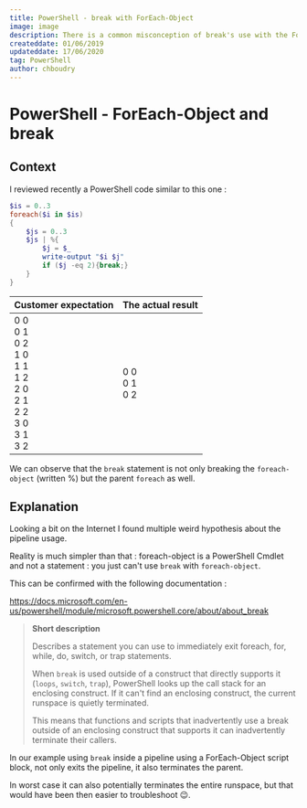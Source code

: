 ```yaml
---
title: PowerShell - break with ForEach-Object 
image: image
description: There is a common misconception of break's use with the ForEach-Object Cmdlet.
createddate: 01/06/2019
updateddate: 17/06/2020
tag: PowerShell
author: chboudry
---
```


# PowerShell - ForEach-Object and break

## Context
I reviewed recently a PowerShell code similar to this one :
```powershell
$is = 0..3
foreach($i in $is)
{
	$js = 0..3
	$js | %{
		$j = $_
		write-output "$i $j"
		if ($j -eq 2){break;}
	}
}
```
| Customer expectation  | The actual result |
| ------------- | ------------- |
| 0 0<br>0 1<br>0 2<br>1 0<br>1 1<br>1 2<br>2 0<br>2 1<br>2 2<br>3 0<br>3 1<br>3 2 | 0 0<br>0 1<br>0 2  |

We can observe that the `break` statement is not only breaking the `foreach-object` (written %) but the parent `foreach` as well.

## Explanation

Looking a bit on the Internet I found multiple weird hypothesis about the pipeline usage.

Reality is much simpler than that : foreach-object is a PowerShell Cmdlet and not a statement : you just can't use `break` with `foreach-object`.

This can be confirmed with the following documentation :

https://docs.microsoft.com/en-us/powershell/module/microsoft.powershell.core/about/about_break


>**Short description**
>
>Describes a statement you can use to immediately exit foreach, for, while, do, switch, or trap statements.
>
>When `break` is used outside of a construct that directly supports it (`loops`, `switch`, `trap`), PowerShell looks up the call stack for an enclosing construct. If it can't find an enclosing construct, the current runspace is quietly terminated.
>
>This means that functions and scripts that inadvertently use a break outside of an enclosing construct that supports it can inadvertently terminate their callers.

In our example using `break` inside a pipeline using a ForEach-Object script block, not only exits the pipeline, it also terminates the parent. 

In worst case it can also potentially terminates the entire runspace, but that would have been then easier to troubleshoot :wink:.
